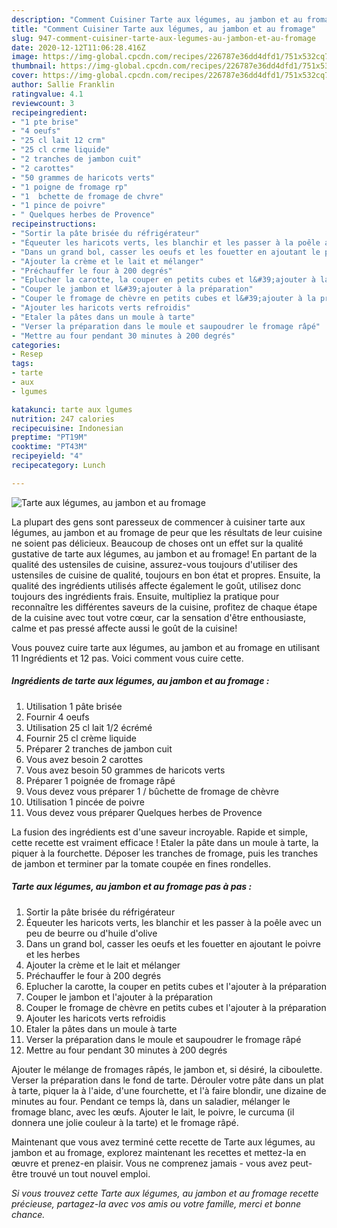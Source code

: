 ```yaml
---
description: "Comment Cuisiner Tarte aux légumes, au jambon et au fromage"
title: "Comment Cuisiner Tarte aux légumes, au jambon et au fromage"
slug: 947-comment-cuisiner-tarte-aux-legumes-au-jambon-et-au-fromage
date: 2020-12-12T11:06:28.416Z
image: https://img-global.cpcdn.com/recipes/226787e36dd4dfd1/751x532cq70/tarte-aux-legumes-au-jambon-et-au-fromage-photo-principale-de-la-recette.jpg
thumbnail: https://img-global.cpcdn.com/recipes/226787e36dd4dfd1/751x532cq70/tarte-aux-legumes-au-jambon-et-au-fromage-photo-principale-de-la-recette.jpg
cover: https://img-global.cpcdn.com/recipes/226787e36dd4dfd1/751x532cq70/tarte-aux-legumes-au-jambon-et-au-fromage-photo-principale-de-la-recette.jpg
author: Sallie Franklin
ratingvalue: 4.1
reviewcount: 3
recipeingredient:
- "1 pte brise"
- "4 oeufs"
- "25 cl lait 12 crm"
- "25 cl crme liquide"
- "2 tranches de jambon cuit"
- "2 carottes"
- "50 grammes de haricots verts"
- "1 poigne de fromage rp"
- "1  bchette de fromage de chvre"
- "1 pince de poivre"
- " Quelques herbes de Provence"
recipeinstructions:
- "Sortir la pâte brisée du réfrigérateur"
- "Équeuter les haricots verts, les blanchir et les passer à la poêle avec un peu de beurre ou d&#39;huile d&#39;olive"
- "Dans un grand bol, casser les oeufs et les fouetter en ajoutant le poivre et les herbes"
- "Ajouter la crème et le lait et mélanger"
- "Préchauffer le four à 200 degrés"
- "Eplucher la carotte, la couper en petits cubes et l&#39;ajouter à la préparation"
- "Couper le jambon et l&#39;ajouter à la préparation"
- "Couper le fromage de chèvre en petits cubes et l&#39;ajouter à la préparation"
- "Ajouter les haricots verts refroidis"
- "Etaler la pâtes dans un moule à tarte"
- "Verser la préparation dans le moule et saupoudrer le fromage râpé"
- "Mettre au four pendant 30 minutes à 200 degrés"
categories:
- Resep
tags:
- tarte
- aux
- lgumes

katakunci: tarte aux lgumes 
nutrition: 247 calories
recipecuisine: Indonesian
preptime: "PT19M"
cooktime: "PT43M"
recipeyield: "4"
recipecategory: Lunch

---
```



![Tarte aux légumes, au jambon et au fromage](https://img-global.cpcdn.com/recipes/226787e36dd4dfd1/751x532cq70/tarte-aux-legumes-au-jambon-et-au-fromage-photo-principale-de-la-recette.jpg)

La plupart des gens sont paresseux de commencer à cuisiner tarte aux légumes, au jambon et au fromage de peur que les résultats de leur cuisine ne soient pas délicieux. Beaucoup de choses ont un effet sur la qualité gustative de tarte aux légumes, au jambon et au fromage! En partant de la qualité des ustensiles de cuisine, assurez-vous toujours d'utiliser des ustensiles de cuisine de qualité, toujours en bon état et propres. Ensuite, la qualité des ingrédients utilisés affecte également le goût, utilisez donc toujours des ingrédients frais. Ensuite, multipliez la pratique pour reconnaître les différentes saveurs de la cuisine, profitez de chaque étape de la cuisine avec tout votre cœur, car la sensation d'être enthousiaste, calme et pas pressé affecte aussi le goût de la cuisine!

<!--inarticleads1-->

Vous pouvez cuire tarte aux légumes, au jambon et au fromage en utilisant 11 Ingrédients et 12 pas. Voici comment vous cuire cette.

##### Ingrédients de tarte aux légumes, au jambon et au fromage :

1. Utilisation 1 pâte brisée
1. Fournir 4 oeufs
1. Utilisation 25 cl lait 1/2 écrémé
1. Fournir 25 cl crème liquide
1. Préparer 2 tranches de jambon cuit
1. Vous avez besoin 2 carottes
1. Vous avez besoin 50 grammes de haricots verts
1. Préparer 1 poignée de fromage râpé
1. Vous devez vous préparer 1 / bûchette de fromage de chèvre
1. Utilisation 1 pincée de poivre
1. Vous devez vous préparer  Quelques herbes de Provence


La fusion des ingrédients est d&#39;une saveur incroyable. Rapide et simple, cette recette est vraiment efficace ! Etaler la pâte dans un moule à tarte, la piquer à la fourchette. Déposer les tranches de fromage, puis les tranches de jambon et terminer par la tomate coupée en fines rondelles. 

<!--inarticleads2-->

##### Tarte aux légumes, au jambon et au fromage pas à pas :

1. Sortir la pâte brisée du réfrigérateur
1. Équeuter les haricots verts, les blanchir et les passer à la poêle avec un peu de beurre ou d&#39;huile d&#39;olive
1. Dans un grand bol, casser les oeufs et les fouetter en ajoutant le poivre et les herbes
1. Ajouter la crème et le lait et mélanger
1. Préchauffer le four à 200 degrés
1. Eplucher la carotte, la couper en petits cubes et l&#39;ajouter à la préparation
1. Couper le jambon et l&#39;ajouter à la préparation
1. Couper le fromage de chèvre en petits cubes et l&#39;ajouter à la préparation
1. Ajouter les haricots verts refroidis
1. Etaler la pâtes dans un moule à tarte
1. Verser la préparation dans le moule et saupoudrer le fromage râpé
1. Mettre au four pendant 30 minutes à 200 degrés


Ajouter le mélange de fromages râpés, le jambon et, si désiré, la ciboulette. Verser la préparation dans le fond de tarte. Dérouler votre pâte dans un plat à tarte, piquer la à l&#39;aide, d&#39;une fourchette, et l&#39;à faire blondir, une dizaine de minutes au four. Pendant ce temps là, dans un saladier, mélanger le fromage blanc, avec les œufs. Ajouter le lait, le poivre, le curcuma (il donnera une jolie couleur à la tarte) et le fromage râpé. 

<!--inarticleads1-->

<p>
Maintenant que vous avez terminé cette recette de Tarte aux légumes, au jambon et au fromage, explorez maintenant les recettes et mettez-la en œuvre et prenez-en plaisir. Vous ne comprenez jamais - vous avez peut-être trouvé un tout nouvel emploi.
</p>

<p>
<i>Si vous trouvez cette Tarte aux légumes, au jambon et au fromage recette précieuse, partagez-la avec vos amis ou votre famille, merci et bonne chance.</i>
</p>
